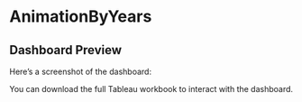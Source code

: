 # AnimationByYears

## Dashboard Preview

Here’s a screenshot of the dashboard:



You can download the full Tableau workbook to interact with the dashboard.
